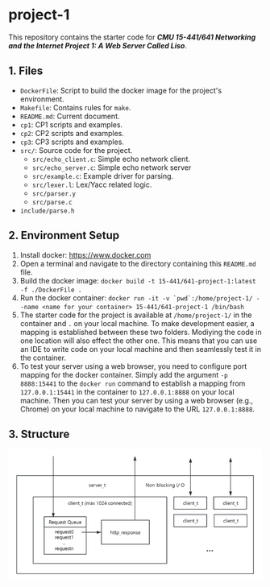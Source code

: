 # project-1

This repository contains the starter code for ***CMU 15-441/641 Networking and the Internet Project 1: A Web Server Called Liso***.

## 1. Files
- `DockerFile`: Script to build the docker image for the project's environment.
- `Makefile`: Contains rules for `make`.
- `README.md`: Current document.
- `cp1`: CP1 scripts and examples.
- `cp2`: CP2 scripts and examples.
- `cp3`: CP3 scripts and examples.
- `src/`: Source code for the project.
    - `src/echo_client.c`: Simple echo network client.
    - `src/echo_server.c`: Simple echo network server
    - `src/example.c`: Example driver for parsing.
    - `src/lexer.l`: Lex/Yacc related logic.
    - `src/parser.y`
    - `src/parse.c`
- `include/parse.h`

## 2. Environment Setup
1. Install docker: https://www.docker.com
2. Open a terminal and navigate to the directory containing this `README.md` file.
3. Build the docker image: `docker build -t 15-441/641-project-1:latest -f ./DockerFile .`
4. Run the docker container: ``docker run -it -v `pwd`:/home/project-1/ --name <name for your container> 15-441/641-project-1 /bin/bash``
5. The starter code for the project is available at `/home/project-1/` in the container and `.` on your local machine. To make development easier, a mapping is established between these two folders. Modiying the code in one location will also effect the other one. This means that you can use an IDE to write code on your local machine and then seamlessly test it in the container.
6. To test your server using a web browser, you need to configure port mapping for the docker container. Simply add the argument `-p 8888:15441` to the `docker run` command to establish a mapping from `127.0.0.1:15441` in the container to `127.0.0.1:8888` on your local machine. Then you can test your server by using a web browser (e.g., Chrome) on your local machine to navigate to the URL `127.0.0.1:8888`.

## 3. Structure
![web server structure](structure.png)
